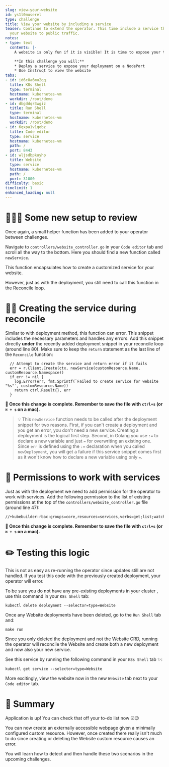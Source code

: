 ```yaml
---
slug: view-your-website
id: ys1l0muserel
type: challenge
title: View your website by including a service
teaser: Continue to extend the operator. This time include a service that exposes
  your website to public traffic.
notes:
- type: text
  contents: |-
    A website is only fun if it is visible! It is time to expose your to-do application outside of Kubernetes.

    **In this challenge you will:**
    * Deploy a service to expose your deployment on a NodePort
    * Use Instruqt to view the website
tabs:
- id: id6c8a6mu2qq
  title: K8s Shell
  type: terminal
  hostname: kubernetes-vm
  workdir: /root/demo
- id: dbgddqr3wgiz
  title: Run Shell
  type: terminal
  hostname: kubernetes-vm
  workdir: /root/demo
- id: 6qxpa1v1qobz
  title: Code editor
  type: service
  hostname: kubernetes-vm
  path: /
  port: 8443
- id: wljsdbpkuyhp
  title: Website
  type: service
  hostname: kubernetes-vm
  path: /
  port: 31000
difficulty: basic
timelimit: 1
enhanced_loading: null
---
```


🕵🏽‍♂️ Some new setup to review
==============

Once again, a small helper function has been added to your operator between challenges.

Navigate to `controllers/website_controller.go` in your `Code editor` tab and scroll all the way to the bottom. Here you should find a new function called `newService`.

This function encapsulates how to create a customized service for your website.

However, just as with the deployment, you still need to call this function in the Reconcile loop.

✍🏾 Creating the service during reconcile
==============

Similar to with deployment method, this function can error. This snippet includes the necessary parameters and handles any errors. Add this snippet directly **under** the recently added deployment snippet in your reconcile loop (around line 80). Make sure to keep the `return` statement as the last line of the `Reconcile` function:
```
  // Attempt to create the service and return error if it fails
  err = r.Client.Create(ctx, newService(customResource.Name, customResource.Namespace))
  if err != nil {
    log.Error(err, fmt.Sprintf(`Failed to create service for website "%s"`, customResource.Name))
    return ctrl.Result{}, err
  }
```

**💾 Once this change is complete. Remember to save the file with `ctrl+s` (or `⌘ + s` on a mac).**

> 💡 This `newService` function needs to be called after the deployment snippet for two reasons. First, if you can't create a deployment and you get an error, you don't need a new service. Creating a deployment is the logical first step. Second, in Golang you use `:=` to declare a new variable and just `=` for overwriting an existing one. Since `err` is defined using the `:=` declaration when you called `newDeployment`, you will get a failure if this service snippet comes first as it won't know how to declare a new variable using only `=`.

🛂 Permissions to work with services
=============

Just as with the deployment we need to add permission for the operator to work with services. Add the following permission to the list of existing permissions at the top of the `controllers/website_controller.go` file (around line 47):

```
//+kubebuilder:rbac:groups=core,resources=services,verbs=get;list;watch;create;update;patch;delete
```

**💾 Once this change is complete. Remember to save the file with `ctrl+s` (or `⌘ + s` on a mac).**

✏️ Testing this logic
=============

This is not as easy as re-running the operator since updates still are not handled. If you test this code with the previously created deployment, your operator will error.

To be sure you do not have any pre-existing deployments in your cluster , use this command in your `K8s Shell` tab:

```
kubectl delete deployment --selector=type=Website
```

Once any Website deployments have been deleted, go to the `Run Shell` tab and:
```
make run
```
Since you only deleted the deployment and not the Website CRD, running the operator will reconcile the Website and create both a new deployment and now also your new service.

See this service by running the following command in your `K8s Shell` tab ✨:

```
kubectl get service --selector=type=Website
```

More excitingly, view the website now in the new `Website` tab next to your `Code editor` tab.

📕 Summary
==============

Application is up! You can check that off your to-do list now ☑😉

You can now create an externally accessible webpage given a minimally configured custom resource. However, once created there really isn't much to do since creating or deleting the Website custom resource causes an error.

You will learn how to detect and then handle these two scenarios in the upcoming challenges.
